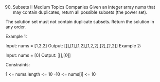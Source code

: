 90. Subsets II
    Medium
    Topics
    Companies
    Given an integer array nums that may contain duplicates, return all possible
    subsets
    (the power set).

The solution set must not contain duplicate subsets. Return the solution in any order.



Example 1:

Input: nums = [1,2,2]
Output: [[],[1],[1,2],[1,2,2],[2],[2,2]]
Example 2:

Input: nums = [0]
Output: [[],[0]]


Constraints:

1 <= nums.length <= 10
-10 <= nums[i] <= 10